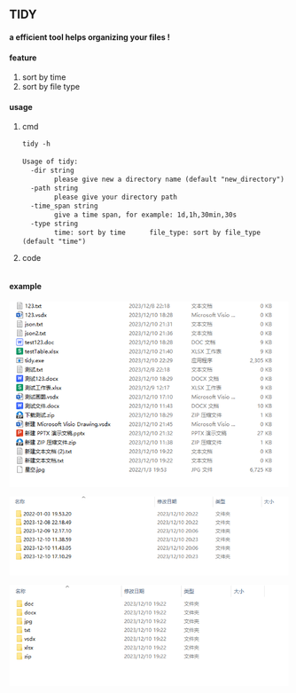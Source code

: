 ## TIDY 
#### a efficient tool helps organizing your files !
#### feature
1. sort by time
2. sort by file type

#### usage
1. cmd

   ```
   tidy -h
   
   Usage of tidy:
     -dir string
           please give new a directory name (default "new_directory")
     -path string
           please give your directory path
     -time_span string
           give a time span, for example: 1d,1h,30min,30s
     -type string
           time: sort by time      file_type: sort by file_type (default "time")
   ```

2. code

   ```
   ```

   

#### example

![image-20231210225435370](README.assets/image-20231210225435370.png)

![image-20231210225520065](README.assets/image-20231210225520065.png)

![image-20231210225551409](README.assets/image-20231210225551409.png)
